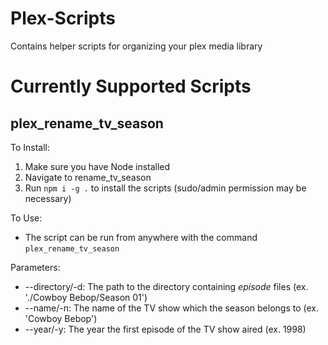 # Plex-Scripts
Contains helper scripts for organizing your plex media library

# Currently Supported Scripts
## plex_rename_tv_season ##
To Install:
1. Make sure you have Node installed
2. Navigate to rename_tv_season
3. Run `npm i -g .` to install the scripts (sudo/admin permission may be necessary)

To Use:
- The script can be run from anywhere with the command `plex_rename_tv_season`

Parameters:
- --directory/-d: The path to the directory containing *episode* files (ex. './Cowboy Bebop/Season 01')
- --name/-n: The name of the TV show which the season belongs to (ex. 'Cowboy Bebop')
- --year/-y: The year the first episode of the TV show aired (ex. 1998)
